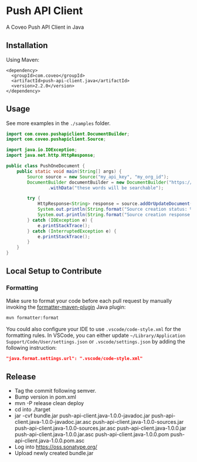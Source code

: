# Push API Client

A Coveo Push API Client in Java

## Installation

Using Maven:

```
<dependency>
  <groupId>com.coveo</groupId>
  <artifactId>push-api-client.java</artifactId>
  <version>2.2.0</version>
</dependency>
```

## Usage

See more examples in the `./samples` folder.

```java
import com.coveo.pushapiclient.DocumentBuilder;
import com.coveo.pushapiclient.Source;

import java.io.IOException;
import java.net.http.HttpResponse;

public class PushOneDocument {
    public static void main(String[] args) {
        Source source = new Source("my_api_key", "my_org_id");
        DocumentBuilder documentBuilder = new DocumentBuilder("https://my.document.uri", "My document title")
                .withData("these words will be searchable");

        try {
            HttpResponse<String> response = source.addOrUpdateDocument("my_source_id", documentBuilder);
            System.out.println(String.format("Source creation status: %s", response.statusCode()));
            System.out.println(String.format("Source creation response: %s", response.body()));
        } catch (IOException e) {
            e.printStackTrace();
        } catch (InterruptedException e) {
            e.printStackTrace();
        }
    }
}

```

## Local Setup to Contribute

### Formatting
Make sure to format your code before each pull request by manually invoking the [formatter-maven-plugin](https://code.revelc.net/formatter-maven-plugin/) Java plugin:
```bash
mvn formatter:format
```

You could also configure your IDE to use `.vscode/code-style.xml` for the formatting rules.
In VSCode, you can either update `~/Library/Application Support/Code/User/settings.json` or `.vscode/settings.json` by adding the following instruction:
```json
"java.format.settings.url": ".vscode/code-style.xml"
```

## Release

* Tag the commit following semver.
* Bump version in pom.xml
* mvn -P release clean deploy
* cd into ./target
* jar -cvf bundle.jar push-api-client.java-1.0.0-javadoc.jar push-api-client.java-1.0.0-javadoc.jar.asc push-api-client.java-1.0.0-sources.jar push-api-client.java-1.0.0-sources.jar.asc push-api-client.java-1.0.0.jar push-api-client.java-1.0.0.jar.asc push-api-client.java-1.0.0.pom push-api-client.java-1.0.0.pom.asc
* Log into https://oss.sonatype.org/
* Upload newly created bundle.jar
